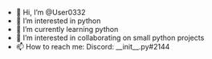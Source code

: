 - 👋 Hi, I’m @User0332
- 👀 I’m interested in python
- 🌱 I’m currently learning python
- 💞️ I’m interested in collaborating on small python projects
- 📫 How to reach me: Discord: \_\_init__.py#2144

<!---
User0332/User0332 is a ✨ special ✨ repository because its `README.md` (this file) appears on your GitHub profile.
You can click the Preview link to take a look at your changes.
--->
